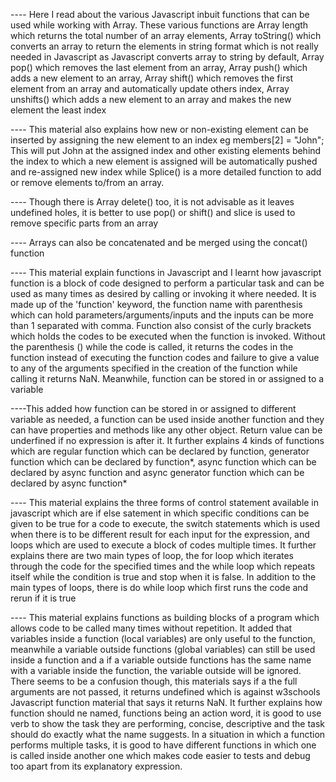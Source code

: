 <!-- w3schools' Array functions -->
---- Here I read about the various Javascript inbuit functions that can be used while working with Array. These various functions are Array length which returns the total number of an array elements, Array toString() which converts an array to return the elements in string format which is not really needed in Javascript as Javascript converts array to string by default, Array pop() which removes the last element from an array, Array push() which adds a new element to an array, Array shift() which removes the first element from an array and automatically update others index, Array unshifts() which adds a new element to an array and makes the new element the least index

---- This material also explains how new or non-existing element can be inserted by assigning the new element to an index eg members[2] = "John"; This will put John at the assigned index and other existing elements behind the index to which a new element is assigned will be automatically pushed and re-assigned new index while Splice() is a more detailed function to add or remove elements to/from an array.

---- Though there is Array delete() too, it is not advisable as it leaves undefined holes, it is better to use pop() or shift() and slice is used to remove specific parts from an array

---- Arrays can also be concatenated and be merged using the concat() function


<!-- w3schools' Javascript function -->

---- This material explain functions in Javascript and I learnt how javascript function is a block of code designed to perform a particular task  and can be used as many times  as desired by calling or invoking it where needed. It is made up of the 'function' keyword, the function name with parenthesis which can hold parameters/arguments/inputs and the inputs can be more than 1 separated with comma. Function also consist of the curly brackets which holds the codes to be executed when the function is invoked. Without the parenthesis () while the code is called, it returns the codes in the function instead of executing the function codes and failure to give a value to any of the arguments specified in the creation of the function while calling it returns NaN. Meanwhile, function can be stored in or assigned to a variable

<!-- MDN's Javascript Function -->
----This added how function can be stored in or assigned to different variable as needed, a function can be used inside another function and they can have properties and methods like any other object. Return value can be underfined if no expression is after it. It further explains 4 kinds of functions which are regular function which can be declared by function, generator function which can be declared by function*, async function which can be declared by async function and async generator function which can be declared by async function*

<!-- Control flow statements -->
---- This material explains the three forms of control statement available in javascript which are if else satement in which specific conditions can be given to be true for a code to execute, the switch statements which is used when there is to be different result for each input for the expression, and loops which are used to execute a block of codes multiple times. It further explains there are two main types of loop, the for loop which iterates through the code for the specified times and the while loop which repeats itself while the condition is true and stop when it is false. In addition to the main types of loops, there is do while loop which first runs the code and rerun if it is true

<!-- Javascript language- javascript fundamentals -->
---- This material explains functions as building blocks of a program which allows code to be called many times without repetition. It added that variables inside a function (local variables) are only useful to the function, meanwhile a variable outside functions (global variables) can still be used inside a function and a if a variable outside functions has the same name with a variable inside the function, the variable outside will be ignored. There seems to be a confusion though, this materials says if a the full arguments are not passed, it returns undefined which is against w3schools Javascript function material that says it returns NaN. It further explains how function should ne named, functions being an action word, it is good to use verb to show the task they are performing, concise, descriptive and the task should do exactly what the name suggests. In a situation in which a function performs multiple tasks, it is good to have different functions in which one is called inside another one which makes code easier to tests and debug too apart from its explanatory expression.